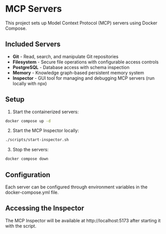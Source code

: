 # MCP Servers

This project sets up Model Context Protocol (MCP) servers using Docker Compose.

## Included Servers

- **Git** - Read, search, and manipulate Git repositories
- **Filesystem** - Secure file operations with configurable access controls
- **PostgreSQL** - Database access with schema inspection
- **Memory** - Knowledge graph-based persistent memory system
- **Inspector** - GUI tool for managing and debugging MCP servers (run locally with npx)

## Setup

1. Start the containerized servers:
```bash
docker compose up -d
```

2. Start the MCP Inspector locally:
```bash
./scripts/start-inspector.sh
```

3. Stop the servers:
```bash
docker compose down
```

## Configuration

Each server can be configured through environment variables in the docker-compose.yml file.

## Accessing the Inspector

The MCP Inspector will be available at http://localhost:5173 after starting it with the script.
